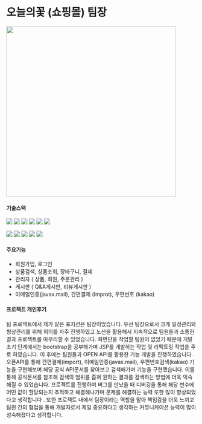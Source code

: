 <h1>오늘의꽃 (쇼핑몰) 팀장</h1>

<img src="https://user-images.githubusercontent.com/112805025/226258329-41eb973e-5d8c-46b2-a1ef-21bdf45c015a.png" width="450">
 
<h4>기술스택</h4>
<p align="left">
<img src="https://img.shields.io/badge/-Java-007396?logo=java&logoColor=white&style=flat">
<img src="https://img.shields.io/badge/-JSP-007396?logo=java&logoColor=white&style=flat">
<img src="https://img.shields.io/badge/-jQuery-0769AD?logo=jquery&logoColor=white&style=flat">
<img src="https://img.shields.io/badge/-Spring-6DB33F?logo=spring&logoColor=white&style=flat">
<img src="https://img.shields.io/badge/-MyBatis-FF6F52?logo=mybatis&logoColor=white&style=flat">
<img src="https://img.shields.io/badge/-Oracle-F80000?logo=oracle&logoColor=white&style=flat">
</p>
<p align="left">
<img src="https://img.shields.io/badge/-HTML5-E34F26?logo=html5&logoColor=white&style=flat">
<img src="https://img.shields.io/badge/-CSS3-1572B6?logo=css3&logoColor=white&style=flat">
<img src="https://img.shields.io/badge/-JavaScript-F7DF1E?logo=javascript&logoColor=white&style=flat">
<img src="https://img.shields.io/badge/-Bootstrap-563D7C?logo=bootstrap&logoColor=white&style=flat">
<img src="https://img.shields.io/badge/-Tiles-3FBFBF?logo=apache&logoColor=white&style=flat">
 </p>
 <h4>주요기능</h4>
 <ul class="square">
   <li>회원가입, 로그인</li>
   <li>상품검색, 상품조회, 장바구니, 결제</li>
   <li>관리자 ( 상품, 회원, 주문관리 )</li>
   <li>게시판 ( Q&A게시판, 리뷰게시판 )</li>
   <li>이메일인증(javax.mail), 간편결제 (Improt), 우편번호 (kakao) </li>
</ul>
<h4>프로젝트 개인후기</h4>
<p>
팀 프로젝트에서 제가 맡은 포지션은 팀장이었습니다. 
우선 팀장으로서 크게 일정관리와 형상관리를 위해 회의를 자주 진행하였고 노션을 활용해서 지속적으로 팀원들과 소통한 결과 프로젝트를 마무리할 수 있었습니다.
화면단을 작업할 팀원이 없었기 때문에 개발 초기 단계에서는 bootstrap을 공부해가며 JSP를 개발하는 작업 및 리펙토링 작업을 주로 하였습니다. 
이 후에는 팀원들과 OPEN API를 활용한 기능 개발을 진행하였습니다.
오픈API를 통해 간편결제(import), 이메일인증(javax.mail), 우편번호검색(kakao) 기능을 구현해보며 해당 공식 API문서를 찾아보고 검색해가며 기능을 구현했습니다. 
이를 통해 공식문서를 참조해 검색의 범위를 좁혀 원하는 결과를 검색하는 방법에 더욱 익숙해질 수 있었습니다.
프로젝트를 진행하며 버그를 만났을 때 디버깅을 통해 해당 변수에 어떤 값이 할당되는지 추적하고 해결해나가며 문제를 해결하는 능력 또한 많이 향상되었다고 생각합니다 .
또한 프로젝트 내에서 팀장이라는 역할을 맡아 책임감을 더욱 느끼고 팀원 간의 협업을 통해 
개발자로서 제일 중요하다고 생각하는 커뮤니케이션 능력이 많이 성숙해졌다고 생각합니다.
</p>

